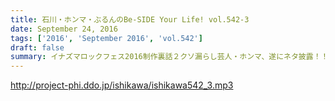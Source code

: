 ```yaml
---
title: 石川・ホンマ・ぶるんのBe-SIDE Your Life! vol.542-3
date: September 24, 2016
tags: ['2016', 'September 2016', 'vol.542']
draft: false
summary: イナズマロックフェス2016制作裏話２クソ漏らし芸人・ホンマ、遂にネタ披露！！SAITO
---
```


http://project-phi.ddo.jp/ishikawa/ishikawa542_3.mp3
